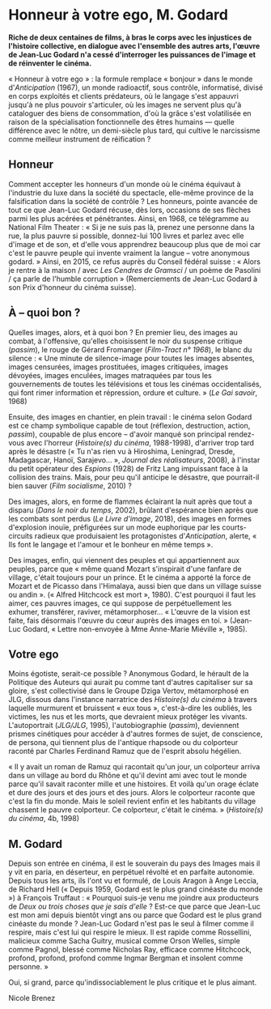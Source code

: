 # Honneur à votre ego, M. Godard

**Riche de deux centaines de films, à bras le corps avec les injustices de l'histoire collective, en dialogue avec l'ensemble des autres arts, l'œuvre de Jean-Luc Godard n'a cessé d'interroger les puissances de l'image et de réinventer le cinéma.**

« Honneur à votre ego » : la formule remplace « bonjour » dans le monde d'_Anticipation_ (1967), un monde radioactif, sous contrôle, informatisé, divisé en corps exploités et clients prédateurs, où le langage s'est appauvri jusqu'à ne plus pouvoir s'articuler, où les images ne servent plus qu'à cataloguer des biens de consommation, d'où la grâce s'est volatilisée en raison de la spécialisation fonctionnelle des êtres humains — quelle différence avec le nôtre, un demi-siècle plus tard, qui cultive le narcissisme comme meilleur instrument de réification ?

## Honneur

Comment accepter les honneurs d'un monde où le cinéma équivaut à l'industrie du luxe dans la société du spectacle, elle-même province de la falsification dans la société de contrôle ? Les honneurs, pointe avancée de tout ce que Jean-Luc Godard récuse, dès lors, occasions de ses flèches parmi les plus acérées et pénétrantes. Ainsi, en 1968, ce télégramme au National Film Theater : « Si je ne suis pas là, prenez une personne dans la rue, la plus pauvre si possible, donnez-lui 100 livres et parlez avec elle d'image et de son, et d'elle vous apprendrez beaucoup plus que de moi car c'est le pauvre peuple qui invente vraiment la langue – votre anonymous godard. » Ainsi, en 2015, ce refus auprès du Conseil fédéral suisse : « Alors je rentre à la maison / avec _Les Cendres de Gramsci_ / un poème de Pasolini / ça parle de l'humble corruption » (Remerciements de Jean-Luc Godard à son Prix d'honneur du cinéma suisse).

## À – quoi bon ?

Quelles images, alors, et à quoi bon ? En premier lieu, des images au combat, à l'offensive, qu'elles choisissent le noir du suspense critique (_passim_), le rouge de Gérard Fromanger (_Film-Tract n° 1968_), le blanc du silence : « Une minute de silence-image pour toutes les images absentes, images censurées, images prostituées, images critiquées, images dévoyées, images enculées, images matraquées par tous les gouvernements de toutes les télévisions et tous les cinémas occidentalisés, qui font rimer information et répression, ordure et culture. » (_Le Gai savoir_, 1968)

Ensuite, des images en chantier, en plein travail : le cinéma selon Godard est ce champ symbolique capable de tout (réflexion, destruction, action, _passim_), coupable de plus encore – d'avoir manqué son principal rendez-vous avec l'horreur (_Histoire(s) du cinéma_, 1988-1998), d'arriver trop tard après le désastre (« Tu n'as rien vu à Hiroshima, Leningrad, Dresde, Madagascar, Hanoï, Sarajevo... », _Journal des réalisateurs_, 2008), à l'instar du petit opérateur des _Espions_ (1928) de Fritz Lang impuissant face à la collision des trains. Mais, pour peu qu'il anticipe le désastre, que pourrait-il bien sauver (_Film socialisme_, 2010) ?

Des images, alors, en forme de flammes éclairant la nuit après que tout a disparu (_Dans le noir du temps_, 2002), brûlant d'espérance bien après que les combats sont perdus (_Le Livre d'image_, 2018), des images en formes d'explosion inouïe, préfigurées sur un mode euphorique par les courts-circuits radieux que produisaient les protagonistes d'_Anticipation_, alerte, « Ils font le langage et l'amour et le bonheur en même temps ».

Des images, enfin, qui viennent des peuples et qui appartiennent aux peuples, parce que « même quand Mozart s'inspirait d'une fanfare de village, c'était toujours pour un prince. Et le cinéma a apporté la force de Mozart et de Picasso dans l'Himalaya, aussi bien que dans un village suisse ou andin ». (« Alfred Hitchcock est mort », 1980). C'est pourquoi il faut les aimer, ces pauvres images, ce qui suppose de perpétuellement les exhumer, transférer, raviver, métamorphoser... « L'œuvre de la vision est faite, fais désormais l'œuvre du cœur auprès des images en toi. » (Jean-Luc Godard, « Lettre non-envoyée à Mme Anne-Marie Miéville », 1985).

## Votre ego

Moins égotiste, serait-ce possible ? Anonymous Godard, le hérault de la Politique des Auteurs qui aurait pu comme tant d'autres capitaliser sur sa gloire, s'est collectivisé dans le Groupe Dziga Vertov, métamorphosé en JLG, dissous dans l'instance narratrice des _Histoire(s) du cinéma_ à travers laquelle murmurent et bruissent « eux tous », c'est-à-dire les oubliés, les victimes, les nus et les morts, que devraient mieux protéger les vivants. L'autoportrait (_JLG/JLG_, 1995), l'autobiographie (_passim_), deviennent prismes cinétiques pour accéder à d'autres formes de sujet, de conscience, de persona, qui tiennent plus de l'antique rhapsode ou du colporteur raconté par Charles Ferdinand Ramuz que de l'esprit absolu hégélien.

« Il y avait un roman de Ramuz qui racontait qu'un jour, un colporteur arriva dans un village au bord du Rhône et qu'il devint ami avec tout le monde parce qu'il savait raconter mille et une histoires. Et voilà qu'un orage éclate et dure des jours et des jours et des jours. Alors le colporteur raconte que c'est la fin du monde. Mais le soleil revient enfin et les habitants du village chassent le pauvre colporteur. Ce colporteur, c'était le cinéma. » (_Histoire(s) du cinéma_, 4b, 1998)

## M. Godard

Depuis son entrée en cinéma, il est le souverain du pays des Images mais il y vit en paria, en déserteur, en perpétuel révolté et en parfaite autonomie. Depuis tous les arts, ils l'ont vu et formulé, de Louis Aragon à Ange Leccia, de Richard Hell (« Depuis 1959, Godard est le plus grand cinéaste du monde ») à François Truffaut : « Pourquoi suis-je venu me joindre aux producteurs de _Deux ou trois choses que je sais d'elle_ ? Est-ce que parce que Jean-Luc est mon ami depuis bientôt vingt ans ou parce que Godard est le plus grand cinéaste du monde ? Jean-Luc Godard n'est pas le seul à filmer comme il respire, mais c'est lui qui respire le mieux. Il est rapide comme Rossellini, malicieux comme Sacha Guitry, musical comme Orson Welles, simple comme Pagnol, blessé comme Nicholas Ray, efficace comme Hitchcock, profond, profond, profond comme Ingmar Bergman et insolent comme personne. »

Oui, si grand, parce qu'indissociablement le plus critique et le plus aimant.

Nicole Brenez
